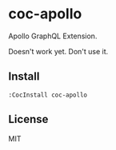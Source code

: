 # coc-apollo

Apollo GraphQL Extension.

Doesn't work yet. Don't use it.

## Install

`:CocInstall coc-apollo`

## License

MIT
